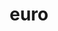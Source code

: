 ---
category: 4-letters
denotation: null
name: euro
reference_link: https://www.etymonline.com/word/euro
root_language: null
root_name: null
title: euro
type: free
word_sums:
- respelling: euro
  sum: 'Euro + '
---